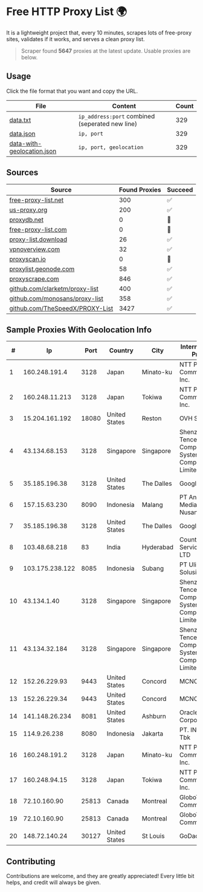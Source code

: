 
# Free HTTP Proxy List 🌍

It is a lightweight project that, every 10 minutes, scrapes lots of free-proxy sites, validates if it works, and serves a clean proxy list.


> Scraper found **5647** proxies at the latest update. Usable proxies are below.

## Usage

Click the file format that you want and copy the URL.


|File|Content|Count|
|----|-------|-----|
|[data.txt](https://raw.githubusercontent.com/themiralay/Proxy-List-World/master/data.txt)|`ip_address:port` combined (seperated new line)|329|
|[data.json](https://raw.githubusercontent.com/themiralay/Proxy-List-World/master/data.json)|`ip, port`|329|
|[data-with-geolocation.json](https://raw.githubusercontent.com/themiralay/Proxy-List-World/master/data-with-geolocation.json)|`ip, port, geolocation`|329|

## Sources

|Source|Found Proxies|Succeed|
|------|-------------|-------|
|[free-proxy-list.net](https://free-proxy-list.net)|300|✅|
|[us-proxy.org](https://www.us-proxy.org)|200|✅|
|[proxydb.net](http://proxydb.net)|0|🚫|
|[free-proxy-list.com](https://free-proxy-list.com/?page=&port=&type%5B%5D=http&type%5B%5D=https&up_time=0&search=Search)|0|🚫|
|[proxy-list.download](https://www.proxy-list.download/HTTP)|26|✅|
|[vpnoverview.com](https://vpnoverview.com/privacy/anonymous-browsing/free-proxy-servers)|32|✅|
|[proxyscan.io](https://www.proxyscan.io)|0|🚫|
|[proxylist.geonode.com](https://proxylist.geonode.com/api/proxy-list?limit=300&page=1&sort_by=lastChecked&sort_type=desc&protocols=http,https)|58|✅|
|[proxyscrape.com](https://api.proxyscrape.com/v2/?request=displayproxies&protocol=http&timeout=10000&country=all&ssl=all&anonymity=all)|846|✅|
|[github.com/clarketm/proxy-list](https://raw.githubusercontent.com/clarketm/proxy-list/master/proxy-list-raw.txt)|400|✅|
|[github.com/monosans/proxy-list](https://raw.githubusercontent.com/monosans/proxy-list/main/proxies/http.txt)|358|✅|
|[github.com/TheSpeedX/PROXY-List](https://raw.githubusercontent.com/TheSpeedX/PROXY-List/master/http.txt)|3427|✅|


## Sample Proxies With Geolocation Info

|#|Ip|Port|Country|City|Internet Service Provider|
|-|--|----|-------|----|-------------------------|
|1|160.248.191.4|3128|Japan|Minato-ku|NTT PC Communications, Inc.|
|2|160.248.11.213|3128|Japan|Tokiwa|NTT PC Communications, Inc.|
|3|15.204.161.192|18080|United States|Reston|OVH SAS|
|4|43.134.68.153|3128|Singapore|Singapore|Shenzhen Tencent Computer Systems Company Limited|
|5|35.185.196.38|3128|United States|The Dalles|Google LLC|
|6|157.15.63.230|8090|Indonesia|Malang|PT Anugerah Media Data Nusantara|
|7|35.185.196.38|3128|United States|The Dalles|Google LLC|
|8|103.48.68.218|83|India|Hyderabad|Country Online Services PVT LTD|
|9|103.175.238.122|8085|Indonesia|Subang|PT Uliz Netmedia Solusindo|
|10|43.134.1.40|3128|Singapore|Singapore|Shenzhen Tencent Computer Systems Company Limited|
|11|43.134.32.184|3128|Singapore|Singapore|Shenzhen Tencent Computer Systems Company Limited|
|12|152.26.229.93|9443|United States|Concord|MCNC|
|13|152.26.229.34|9443|United States|Concord|MCNC|
|14|141.148.26.234|8081|United States|Ashburn|Oracle Corporation|
|15|114.9.26.238|8080|Indonesia|Jakarta|PT. INDOSAT Tbk|
|16|160.248.191.2|3128|Japan|Minato-ku|NTT PC Communications, Inc.|
|17|160.248.94.15|3128|Japan|Tokiwa|NTT PC Communications, Inc.|
|18|72.10.160.90|25813|Canada|Montreal|GloboTech Communications|
|19|72.10.160.90|25813|Canada|Montreal|GloboTech Communications|
|20|148.72.140.24|30127|United States|St Louis|GoDaddy.com|



## Contributing

Contributions are welcome, and they are greatly appreciated! Every
little bit helps, and credit will always be given.

